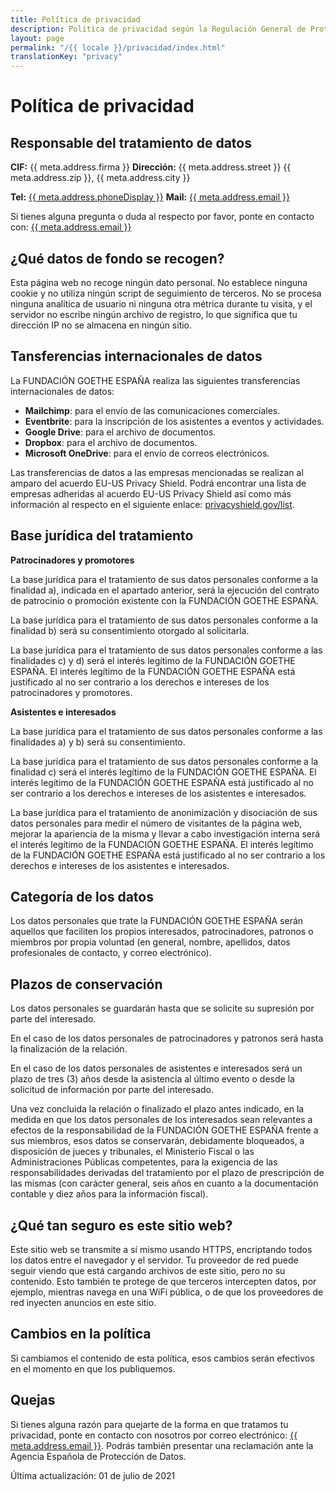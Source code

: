 ```yaml
---
title: Política de privacidad
description: Política de privacidad según la Regulación General de Protección de Datos de la UE (RGPD).
layout: page
permalink: "/{{ locale }}/privacidad/index.html"
translationKey: "privacy"
---
```


# Política de privacidad

## Responsable del tratamiento de datos

**CIF:** {{ meta.address.firma }}
**Dirección:** {{ meta.address.street }}
{{ meta.address.zip }}, {{ meta.address.city }}

**Tel:** <a href="tel:{{ meta.address.phoneCall }}">{{ meta.address.phoneDisplay }}</a>
**Mail:** <a href="mailto:{{ meta.address.email }}">{{ meta.address.email }}</a>

Si tienes alguna pregunta o duda al respecto por favor, ponte en contacto con: <a href="mailto:{{ meta.address.email }}">{{ meta.address.email }}</a>

## ¿Qué datos de fondo se recogen?

Esta página web no recoge ningún dato personal. No establece ninguna cookie y no utiliza ningún script de seguimiento de terceros. No se procesa ninguna analítica de usuario ni ninguna otra métrica durante tu visita, y el servidor no escribe ningún archivo de registro, lo que significa que tu dirección IP no se almacena en ningún sitio.

## Tansferencias internacionales de datos

La FUNDACIÓN GOETHE ESPAÑA realiza las siguientes transferencias internacionales de datos:

- **Mailchimp**: para el envío de las comunicaciones comerciales.
- **Eventbrite**: para la inscripción de los asistentes a eventos y actividades.
- **Google Drive**: para el archivo de documentos.
- **Dropbox**: para el archivo de documentos.
- **Microsoft OneDrive**: para el envío de correos electrónicos.

Las transferencias de datos a las empresas mencionadas se realizan al amparo del acuerdo EU-US Privacy Shield. Podrá encontrar una lista de empresas adheridas al acuerdo EU-US Privacy Shield así como más información al respecto en el siguiente enlace: <a rel="noreferrer noopener" href="https://www.privacyshield.gov/list">privacyshield.gov/list</a>.

## Base jurídica del tratamiento

**Patrocinadores y promotores**

La base jurídica para el tratamiento de sus datos personales conforme a la finalidad a), indicada en el apartado anterior, será la ejecución del contrato de patrocinio o promoción existente con la FUNDACIÓN GOETHE ESPAÑA.

La base jurídica para el tratamiento de sus datos personales conforme a la finalidad b) será su consentimiento otorgado al solicitarla.

La base jurídica para el tratamiento de sus datos personales conforme a las finalidades c) y d) será el interés legítimo de la FUNDACIÓN GOETHE ESPAÑA. El interés legítimo de la FUNDACIÓN GOETHE ESPAÑA está justificado al no ser contrario a los derechos e intereses de los patrocinadores y promotores.

**Asistentes e interesados**

La base jurídica para el tratamiento de sus datos personales conforme a las finalidades a) y b) será su consentimiento.

La base jurídica para el tratamiento de sus datos personales conforme a la finalidad c) será el interés legítimo de la FUNDACIÓN GOETHE ESPAÑA. El interés legítimo de la FUNDACIÓN GOETHE ESPAÑA está justificado al no ser contrario a los derechos e intereses de los asistentes e interesados.

La base jurídica para el tratamiento de anonimización y disociación de sus datos personales para medir el número de visitantes de la página web, mejorar la apariencia de la misma y llevar a cabo investigación interna será el interés legítimo de la FUNDACIÓN GOETHE ESPAÑA. El interés legítimo de la FUNDACIÓN GOETHE ESPAÑA está justificado al no ser contrario a los derechos e intereses de los asistentes e interesados.

## Categoría de los datos

Los datos personales que trate la FUNDACIÓN GOETHE ESPAÑA serán aquellos que faciliten los propios interesados, patrocinadores, patronos o miembros por propia voluntad (en general, nombre, apellidos, datos profesionales de contacto, y correo electrónico).

## Plazos de conservación

Los datos personales se guardarán hasta que se solicite su supresión por parte del interesado.

En el caso de los datos personales de patrocinadores y patronos será hasta la finalización de la relación.

En el caso de los datos personales de asistentes e interesados será un plazo de tres (3) años desde la asistencia al último evento o desde la solicitud de información por parte del interesado.

Una vez concluida la relación o finalizado el plazo antes indicado, en la medida en que los datos personales de los interesados sean relevantes a efectos de la responsabilidad de la FUNDACIÓN GOETHE ESPAÑA frente a sus miembros, esos datos se conservarán, debidamente bloqueados, a disposición de jueces y tribunales, el Ministerio Fiscal o las Administraciones Públicas competentes, para la exigencia de las responsabilidades derivadas del tratamiento por el plazo de prescripción de las mismas (con carácter general, seis años en cuanto a la documentación contable y diez años para la información fiscal).

## ¿Qué tan seguro es este sitio web?

Este sitio web se transmite a sí mismo usando HTTPS, encriptando todos los datos entre el navegador y el servidor. Tu proveedor de red puede seguir viendo que está cargando archivos de este sitio, pero no su contenido. Esto también te protege de que terceros intercepten datos, por ejemplo, mientras navega en una WiFi pública, o de que los proveedores de red inyecten anuncios en este sitio.

## Cambios en la política

Si cambiamos el contenido de esta política, esos cambios serán efectivos en el momento en que los publiquemos.

## Quejas

Si tienes alguna razón para quejarte de la forma en que tratamos tu privacidad, ponte en contacto con nosotros por correo electrónico: <a href="mailto:{{ meta.address.email }}">{{ meta.address.email }}</a>. Podrás también presentar una reclamación ante la Agencia Española de Protección de Datos.

Última actualización: 01 de julio de 2021
